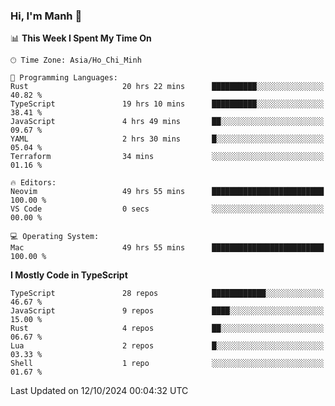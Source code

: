 ### Hi, I'm Manh 👋

<!--START_SECTION:waka-->
📊 **This Week I Spent My Time On** 

```text
🕑︎ Time Zone: Asia/Ho_Chi_Minh

💬 Programming Languages: 
Rust                     20 hrs 22 mins      ██████████░░░░░░░░░░░░░░░   40.82 % 
TypeScript               19 hrs 10 mins      ██████████░░░░░░░░░░░░░░░   38.41 % 
JavaScript               4 hrs 49 mins       ██░░░░░░░░░░░░░░░░░░░░░░░   09.67 % 
YAML                     2 hrs 30 mins       █░░░░░░░░░░░░░░░░░░░░░░░░   05.04 % 
Terraform                34 mins             ░░░░░░░░░░░░░░░░░░░░░░░░░   01.16 % 

🔥 Editors: 
Neovim                   49 hrs 55 mins      █████████████████████████   100.00 % 
VS Code                  0 secs              ░░░░░░░░░░░░░░░░░░░░░░░░░   00.00 % 

💻 Operating System: 
Mac                      49 hrs 55 mins      █████████████████████████   100.00 % 
```

**I Mostly Code in TypeScript** 

```text
TypeScript               28 repos            ████████████░░░░░░░░░░░░░   46.67 % 
JavaScript               9 repos             ████░░░░░░░░░░░░░░░░░░░░░   15.00 % 
Rust                     4 repos             ██░░░░░░░░░░░░░░░░░░░░░░░   06.67 % 
Lua                      2 repos             █░░░░░░░░░░░░░░░░░░░░░░░░   03.33 % 
Shell                    1 repo              ░░░░░░░░░░░░░░░░░░░░░░░░░   01.67 % 
```




 Last Updated on 12/10/2024 00:04:32 UTC
<!--END_SECTION:waka-->
